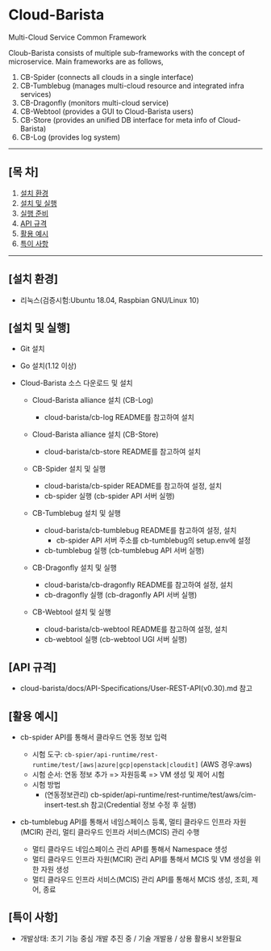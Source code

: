 # Cloud-Barista
Multi-Cloud Service Common Framework

Cloub-Barista consists of multiple sub-frameworks with the concept of microservice.
Main frameworks are as follows,
1. CB-Spider (connects all clouds in a single interface)
2. CB-Tumblebug (manages multi-cloud resource and integrated infra services)
3. CB-Dragonfly (monitors multi-cloud service)
4. CB-Webtool (provides a GUI to  Cloud-Barista users)
5. CB-Store (provides an unified DB interface for meta info of Cloud-Barista)
6. CB-Log (provides log system)

***

## [목    차]

1. [설치 환경](#설치-환경)
2. [설치 및 실행](#설치-및-실행)
3. [실행 준비](#실행-준비)
4. [API 규격](#API-규격)
5. [활용 예시](#활용-예시)
6. [특이 사항](#특이-사항)

***

## [설치 환경]

- 리눅스(검증시험:Ubuntu 18.04, Raspbian GNU/Linux 10)

## [설치 및 실행]

- Git 설치
- Go 설치(1.12 이상)  

- Cloud-Barista 소스 다운로드 및 설치
  - Cloud-Barista alliance 설치 (CB-Log)
    - cloud-barista/cb-log README를 참고하여 설치
  
  - Cloud-Barista alliance 설치 (CB-Store)
    - cloud-barista/cb-store README를 참고하여 설치

  - CB-Spider 설치 및 실행
    - cloud-barista/cb-spider README를 참고하여 설정, 설치
    - cb-spider 실행 (cb-spider API 서버 실행)

  - CB-Tumblebug 설치 및 실행
    - cloud-barista/cb-tumblebug README를 참고하여 설정, 설치
      - cb-spider API 서버 주소를 cb-tumblebug의 setup.env에 설정
    - cb-tumblebug 실행 (cb-tumblebug API 서버 실행)

  - CB-Dragonfly 설치 및 실행
    - cloud-barista/cb-dragonfly README를 참고하여 설정, 설치
    - cb-dragonfly 실행 (cb-dragonfly API 서버 실행)

  - CB-Webtool 설치 및 실행
    - cloud-barista/cb-webtool README를 참고하여 설정, 설치
    - cb-webtool 실행 (cb-webtool UGI 서버 실행)
  
## [API 규격]
- cloud-barista/docs/API-Specifications/User-REST-API(v0.30).md 참고
  
## [활용 예시]
- cb-spider API를 통해서 클라우드 연동 정보 입력
  - 시험 도구: `cb-spier/api-runtime/rest-runtime/test/[aws|azure|gcp|openstack|cloudit]` (AWS 경우:aws)
  - 시험 순서: 연동 정보 추가 => 자원등록 => VM 생성 및 제어 시험
  - 시험 방법
    - (연동정보관리) cb-spider/api-runtime/rest-runtime/test/aws/cim-insert-test.sh 참고(Credential 정보 수정 후 실행)

- cb-tumblebug API를 통해서 네임스페이스 등록, 멀티 클라우드 인프라 자원(MCIR) 관리, 멀티 클라우드 인프라 서비스(MCIS) 관리 수행
  - 멀티 클라우드 네임스페이스 관리 API를 통해서 Namespace 생성
  - 멀티 클라우드 인프라 자원(MCIR) 관리 API를 통해서 MCIS 및 VM 생성을 위한 자원 생성
  - 멀티 클라우드 인프라 서비스(MCIS) 관리 API를 통해서 MCIS 생성, 조회, 제어, 종료

## [특이 사항]
- 개발상태: 초기 기능 중심 개발 추진 중 / 기술 개발용 / 상용 활용시 보완필요

